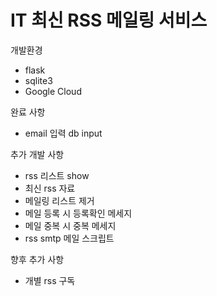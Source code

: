 # IT 최신 RSS 메일링 서비스 

개발환경
- flask
- sqlite3
- Google Cloud


완료 사항
- email 입력 db input 

추가 개발 사항
- rss 리스트 show
- 최신 rss 자료
- 메일링 리스트 제거
- 메일 등록 시 등록확인 메세지 
- 메일 중복 시 중복 메세지
- rss smtp 메일 스크립트

향후 추가 사항
- 개별 rss 구독
